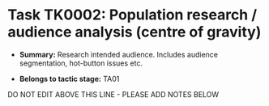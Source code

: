 # Task TK0002: Population research / audience analysis (centre of gravity)

* **Summary:** Research intended audience. Includes audience segmentation, hot-button issues etc.

* **Belongs to tactic stage:** TA01

DO NOT EDIT ABOVE THIS LINE - PLEASE ADD NOTES BELOW